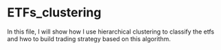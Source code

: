 # ETFs_clustering
In this file, I will show how I use hierarchical clustering to classify the etfs and hwo to build trading strategy based on this algorithm.
